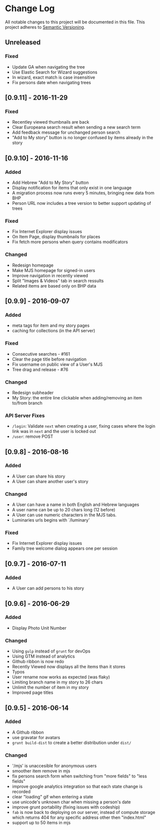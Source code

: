 # Change Log
All notable changes to this project will be documented in this file.
This project adheres to [Semantic Versioning](http://semver.org/).

## Unreleased
### Fixed
- Update GA when navigating the tree
- Use Elastic Search for Wizard suggestions
- In wizard, exact match is case insensitive
- Fix persons date when navigating trees

## [0.9.11] - 2016-11-29
### Fixed
- Recentley viewed thumbnails are back
- Clear Europeana search result when sending a new search term
- Add feedback message for unchanged person search
- "Add to My story" button is no longer confused by items already in the story

## [0.9.10] - 2016-11-16
### Added
- Add Hebrew "Add to My Story" button 
- Display notification for items that only exist in one language
- A migration process now runs every 5 minutes, bringing new data from BHP
- Person URL now includes a tree version to better support updating of trees

### Fixed
- Fix Internet Explorer display issues
- On Item Page, display thumbnails for places
- Fix fetch more persons when query contains modificators

### Changed
- Redesign homepage
- Make MJS homepage for signed-in users
- Improve navigation in recently viewed
- Split "Images & Videos" tab in search ressults
- Related items are based only on BHP data

## [0.9.9] - 2016-09-07
### Added
- meta tags for item and my story pages
- caching for collections (in the API server)

### Fixed
- Consecutive searches - #161
- Clear the page title before navigation
- Fix username on public view of a User's MJS
- Tree drag and release - #76

### Changed
- Redesign subheader
- My Story: the entire line clickable when adding/removing an item to/from branch

### API Server Fixes
- `/login`: Validate `next` when creating a user,
    fixing cases where the login link was in `next` and the user is locked out
- `/user`: remove POST

## [0.9.8] - 2016-08-16
### Added
- A User can share his story
- A User can share another user's story

### Changed
- A User can have a name in both English and Hebrew languages
- A user name can be up to 20 chars long (12 before)
- A User can use numeric characters in the MJS tabs.
- Luminaries urls begins with `/luminary'

### Fixed
- Fix Internet Explorer display issues
- Family tree welcome dialog appears one per session

## [0.9.7] - 2016-07-11
### Added
- A User can add persons to his story

## [0.9.6] - 2016-06-29
### Added
- Display Photo Unit Number

### Changed
- Using `gulp` instead of `grunt` for devOps
- Using GTM instead of analytics
- Github ribbon is now redo
- Recently Viewed now displays all the items than it stores
- Typos
- User rename now works as expected (was flaky)
- Limiting branch name in my story to 26 chars
- Unlimit the number of item in my story
- Improved page titles

## [0.9.5] - 2016-06-14
### Added
- A Github ribbon
- use gravatar for avatars
- `grunt build-dist` to create a better distribution under `dist/`

### Changed
- '/mjs' is unaccesible for anonymous users
- smoother item remove in mjs
- fix persons search form when switching from "more fields" to "less fields"
- improve google analytics integration so that each state change is recorded
- clear "loading" gif when entering a state
- use unicode's unknown char when missing a person's date
- improve grunt portability (fixing issues with codeship)
- `fab` is now back to deploying on our server, instead of compute storage which
returns 404 for any specific address other then "index.html"
- support up to 50 items in mjs
